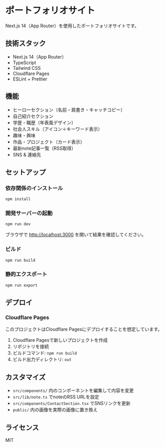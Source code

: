 # ポートフォリオサイト

Next.js 14（App Router）を使用したポートフォリオサイトです。

## 技術スタック

- Next.js 14（App Router）
- TypeScript
- Tailwind CSS
- Cloudflare Pages
- ESLint + Prettier

## 機能

- ヒーローセクション（名前・肩書き・キャッチコピー）
- 自己紹介セクション
- 学歴・職歴（年表風デザイン）
- 社会人スキル（アイコン＋キーワード表示）
- 趣味・興味
- 作品・プロジェクト（カード表示）
- 最新note記事一覧（RSS取得）
- SNS & 連絡先

## セットアップ

### 依存関係のインストール

```bash
npm install
```

### 開発サーバーの起動

```bash
npm run dev
```

ブラウザで [http://localhost:3000](http://localhost:3000) を開いて結果を確認してください。

### ビルド

```bash
npm run build
```

### 静的エクスポート

```bash
npm run export
```

## デプロイ

### Cloudflare Pages

このプロジェクトはCloudflare Pagesにデプロイすることを想定しています。

1. Cloudflare Pagesで新しいプロジェクトを作成
2. リポジトリを接続
3. ビルドコマンド: `npm run build`
4. ビルド出力ディレクトリ: `out`

## カスタマイズ

- `src/components/` 内のコンポーネントを編集して内容を変更
- `src/lib/note.ts` でnoteのRSS URLを設定
- `src/components/ContactSection.tsx` でSNSリンクを更新
- `public/` 内の画像を実際の画像に置き換え

## ライセンス

MIT
